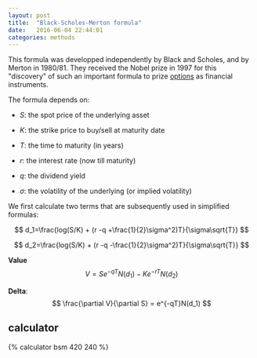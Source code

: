```yaml
---
layout: post
title:  "Black-Scholes-Merton formula"
date:   2016-06-04 22:44:01
categories: methods
---
```


This formula was developped independently by Black and Scholes, and by Merton in
1980/81.
They received the Nobel prize in 1997 for this "discovery" of such an important formula
to prize [options](../instruments/options.html) as financial instruments.

The formula depends on:

- *S*: the spot price of the underlying asset

- *K*: the strike price to buy/sell at maturity date

- *T*: the time to maturity (in years)

- *r*: the interest rate (now till maturity)

- *q*: the dividend yield

- *&sigma;*: the volatility of the underlying (or implied volatility)

We first calculate two terms that are subsequently used in simplified formulas:

$$ d_1=\frac{log(S/K) + (r -q +\frac{1}{2}\sigma^2)T}{\sigma\sqrt{T}} $$

$$ d_2=\frac{log(S/K) + (r -q -\frac{1}{2}\sigma^2)T}{\sigma\sqrt{T}} $$

**Value** $$ V=Se^{-qT}N(d_1) - Ke^{-rT}N(d_2) $$

**Delta**: $$ \frac{\partial V}{\partial S} = e^{-qT}N(d_1) $$

## calculator

{% calculator bsm 420 240 %}

